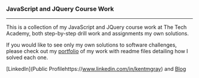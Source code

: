 ###  JavaScript and JQuery Course Work
***

This is a collection of my JavaScript and JQuery course work at The Tech Academy, both step-by-step drill work and assignments my own solutions.

If you would like to see only my own solutions to software challenges, please check out my [portfolio](https://github.com/kentgray/Portfolio-KentGray) of my work with readme files detailing how I solved each one.

[LinkedIn](Public Profilehttps://www.linkedin.com/in/kentmgray) and [Blog](www.kentgray.me)

